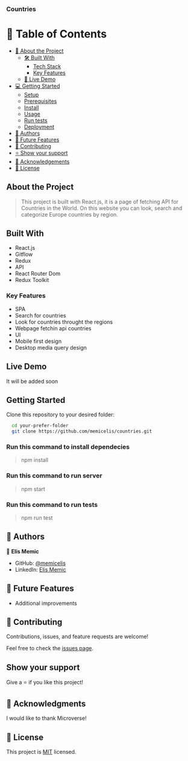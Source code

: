 ### Countries

# 📗 Table of Contents

- [📖 About the Project](#about-project)
  - [🛠 Built With](#built-with)
    - [Tech Stack](#tech-stack)
    - [Key Features](#key-features)
  - [🚀 Live Demo](#live-demo)
- [💻 Getting Started](#getting-started)
  - [Setup](#setup)
  - [Prerequisites](#prerequisites)
  - [Install](#install)
  - [Usage](#usage)
  - [Run tests](#run-tests)
  - [Deployment](#triangular_flag_on_post-deployment)
- [👥 Authors](#authors)
- [🔭 Future Features](#future-features)
- [🤝 Contributing](#contributing)
- [⭐️ Show your support](#support)
- [🙏 Acknowledgements](#acknowledgements)
- [📝 License](#license)

## About the Project

> This project is built with React.js, it is a page of fetching API for Countries in the World. On this website you can look, search and categorize Europe countries by region.


## Built With

- React.js
- Gitflow
- Redux
- API
- React Router Dom
- Redux Toolkit

### Key Features

- SPA
- Search for countries
- Look for countries throught the regions
- Webpage fetchin api countries
- UI
- Mobile first design
- Desktop media query design


## Live Demo

It will be added soon

## Getting Started

Clone this repository to your desired folder:

```sh
  cd your-prefer-folder
  git clone https://github.com/memicelis/countries.git
```

### Run this command to install dependecies

> npm install

### Run this command to run server

> npm start

### Run this command to run tests

> npm run test

## 👥 Authors <a name="authors"></a>

👤 **Elis Memic**

- GitHub: [@memicelis](https://github.com/memicelis)
- LinkedIn: [Elis Memic](https://www.linkedin.com/in/elis-memic-0a7393bb)

## 🔭 Future Features

- Additional improvements

## 🤝 Contributing <a name="contributing"></a>

Contributions, issues, and feature requests are welcome!

Feel free to check the [issues page](https://github.com/memicelis/space-travellers/issues).

## Show your support

Give a ⭐️ if you like this project!

## 🙏 Acknowledgments

I would like to thank Microverse!

## 📝 License

This project is [MIT](./LICENSE) licensed.
